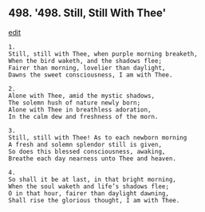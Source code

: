 
## 498.  '498. Still, Still With Thee'
[edit](https://docs.google.com/document/d/1Kq7TPkdzxQ3RLnkgQA1IX%2DsbCCXql%2DbG/edit?mode=html)






    1.
    Still, still with Thee, when purple morning breaketh,
    When the bird waketh, and the shadows flee;
    Fairer than morning, lovelier than daylight,
    Dawns the sweet consciousness, I am with Thee.

    2.
    Alone with Thee, amid the mystic shadows,
    The solemn hush of nature newly born;
    Alone with Thee in breathless adoration,
    In the calm dew and freshness of the morn.

    3.
    Still, still with Thee! As to each newborn morning
    A fresh and solemn splendor still is given,
    So does this blessed consciousness, awaking,
    Breathe each day nearness unto Thee and heaven.

    4.
    So shall it be at last, in that bright morning,
    When the soul waketh and life’s shadows flee;
    O in that hour, fairer than daylight dawning,
    Shall rise the glorious thought, I am with Thee.
